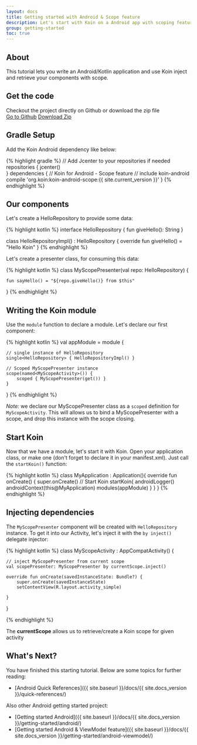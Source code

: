 ```yaml
---
layout: docs
title: Getting started with Android & Scope feature
description: Let's start with Koin on a Android app with scoping feature
group: getting-started
toc: true
---
```


## About

This tutorial lets you write an Android/Kotlin application and use Koin inject and retrieve your components with scope.

## Get the code

<div class="container">
  <div class="row">
    <div class="col-8">
      Checkout the project directly on Github or download the zip file
    </div>
    <div class="col">
      <a href="https://github.com/InsertKoinIO/getting-started-koin-android" class="btn btn-outline-primary mb-3 mb-md-0 mr-md-3">Go to Github</a>
      <a href="https://github.com/InsertKoinIO/getting-started-koin-android/archive/master.zip" class="btn btn-outline-info mb-3 mb-md-0 mr-md-3">Download Zip</a>
    </div>
  </div>
</div>

## Gradle Setup

Add the Koin Android dependency like below:

{% highlight gradle %}
// Add Jcenter to your repositories if needed
repositories {
    jcenter()    
}
dependencies {
    // Koin for Android - Scope feature
    // include koin-android
    compile 'org.koin:koin-android-scope:{{ site.current_version }}'
}
{% endhighlight %}

## Our components

Let's create a HelloRepository to provide some data:

{% highlight kotlin %}
interface HelloRepository {
    fun giveHello(): String
}

class HelloRepositoryImpl() : HelloRepository {
    override fun giveHello() = "Hello Koin"
}
{% endhighlight %}

Let's create a presenter class, for consuming this data:

{% highlight kotlin %}
class MyScopePresenter(val repo: HelloRepository) {

    fun sayHello() = "${repo.giveHello()} from $this"
}
{% endhighlight %}

## Writing the Koin module

Use the `module` function to declare a module. Let's declare our first component:

{% highlight kotlin %}
val appModule = module {

    // single instance of HelloRepository
    single<HelloRepository> { HelloRepositoryImpl() }

    // Scoped MyScopePresenter instance
    scope(named<MyScopeActivity>()) {
        scoped { MyScopePresenter(get()) }
    }
}
{% endhighlight %}

*Note:* we declare our MyScopePresenter class as a `scoped` definition for `MyScopeActivity`. This will allows us to bind a MyScopePresenter with a scope, and drop this instance with the scope closing.

## Start Koin

Now that we have a module, let's start it with Koin. Open your application class, or make one (don't forget to declare it in your manifest.xml). Just call the `startKoin()` function:

{% highlight kotlin %}
class MyApplication : Application(){
    override fun onCreate() {
        super.onCreate()
        // Start Koin
        startKoin{
            androidLogger()
            androidContext(this@MyApplication)
            modules(appModule)
        }
    }
}
{% endhighlight %}

## Injecting dependencies

The `MyScopePresenter` component will be created with `HelloRepository` instance. To get it into our Activity, let's inject it with the `by inject()` delegate injector: 

{% highlight kotlin %}
class MyScopeActivity : AppCompatActivity() {

    // inject MyScopePresenter from current scope 
    val scopePresenter: MyScopePresenter by currentScope.inject()

    override fun onCreate(savedInstanceState: Bundle?) {
        super.onCreate(savedInstanceState)
        setContentView(R.layout.activity_simple)

    }
}

{% endhighlight %}

<div class="alert alert-primary" role="alert">
    The <b>currentScope</b> allows us to retrieve/create a Koin scope for given activity
</div>

## What's Next?

You have finished this starting tutorial. Below are some topics for further reading:

* [Android Quick References]({{ site.baseurl }}/docs/{{ site.docs_version }}/quick-references/)

Also other Android getting started project:

* [Getting started Android]({{ site.baseurl }}/docs/{{ site.docs_version }}/getting-started/android/)
* [Getting started Android & ViewModel feature]({{ site.baseurl }}/docs/{{ site.docs_version }}/getting-started/android-viewmodel/)

